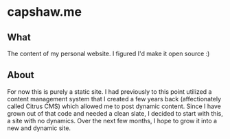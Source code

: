 capshaw.me
==================

What
----

The content of my personal website. I figured I'd make it open source :)

About
-----

For now this is purely a static site. I had previously to this point utilized a content management system that I created a few years back (affectionately called Citrus CMS) which allowed me to post dynamic content. Since I have grown out of that code and needed a clean slate, I decided to start with this, a site with no dynamics. Over the next few months, I hope to grow it into a new and dynamic site. 